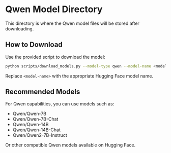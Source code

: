 # Qwen Model Directory

This directory is where the Qwen model files will be stored after downloading.

## How to Download

Use the provided script to download the model:

```bash
python scripts/download_models.py --model-type qwen --model-name <model-name> --output-dir src/models/qwen
```

Replace `<model-name>` with the appropriate Hugging Face model name.

## Recommended Models

For Qwen capabilities, you can use models such as:
- Qwen/Qwen-7B
- Qwen/Qwen-7B-Chat
- Qwen/Qwen-14B
- Qwen/Qwen-14B-Chat
- Qwen/Qwen2-7B-Instruct

Or other compatible Qwen models available on Hugging Face.

